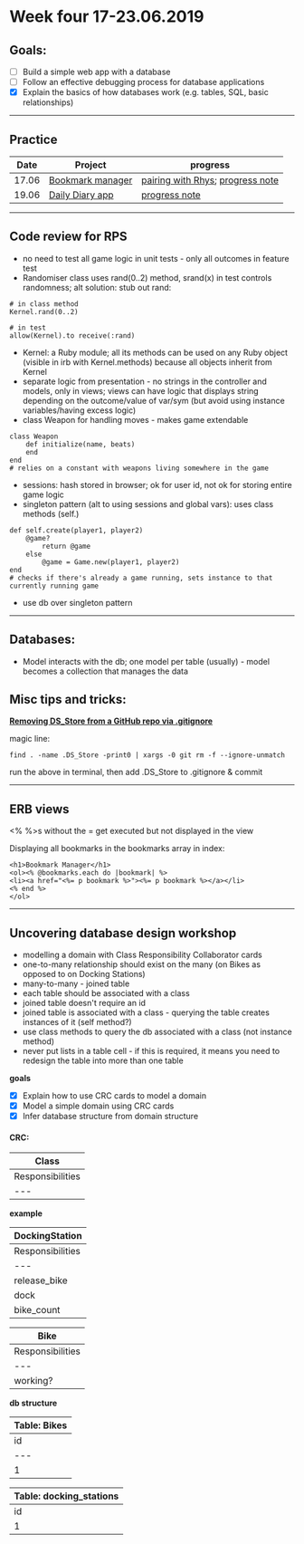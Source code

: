 # Week four 17-23.06.2019

## Goals:

- [ ] Build a simple web app with a database
- [ ] Follow an effective debugging process for database applications
- [x] Explain the basics of how databases work (e.g. tables, SQL, basic relationships)

---  

## Practice

Date | Project | progress
--- | --- | ---
17.06 | [Bookmark manager](https://github.com/aniasobo/bookmark-challenge) | [pairing with Rhys](https://github.com/aniasobo/portfolio/blob/master/feedback/feedback%20from%20Rhys.md); [progress note](https://github.com/aniasobo/portfolio/blob/master/challenges/bookmark-manager.md)
19.06 | [Daily Diary app](https://github.com/aniasobo/daily-diary-app) | [progress note](https://github.com/aniasobo/portfolio/blob/master/challenges/daily-diary.md) 

---  

## Code review for RPS  

- no need to test all game logic in unit tests - only all outcomes in feature test
- Randomiser class uses rand(0..2) method, srand(x) in test controls randomness; alt solution: stub out rand:

```
# in class method
Kernel.rand(0..2)

# in test
allow(Kernel).to receive(:rand)
```

- Kernel: a Ruby module; all its methods can be used on any Ruby object (visible in irb with Kernel.methods) because all objects inherit from Kernel
- separate logic from presentation - no strings in the controller and models, only in views; views can have logic that displays string depending on the outcome/value of var/sym (but avoid using instance variables/having excess logic)
- class Weapon for handling moves - makes game extendable

```
class Weapon
	def initialize(name, beats)
	end 
end
# relies on a constant with weapons living somewhere in the game
```

- sessions: hash stored in browser; ok for user id, not ok for storing entire game logic
- singleton pattern (alt to using sessions and global vars): uses class methods (self.)

```
def self.create(player1, player2)
	@game?
		return @game
	else
		@game = Game.new(player1, player2)
end
# checks if there's already a game running, sets instance to that currently running game
```

- use db over singleton pattern

---

## Databases:

- Model interacts with the db; one model per table (usually) - model becomes a collection that manages the data

## Misc tips and tricks:

**[Removing DS_Store from a GitHub repo via .gitignore](https://stackoverflow.com/questions/107701/how-can-i-remove-ds-store-files-from-a-git-repository)**

magic line:

```
find . -name .DS_Store -print0 | xargs -0 git rm -f --ignore-unmatch
```

run the above in terminal, then add .DS_Store to .gitignore & commit

---

## ERB views

<% %>s without the = get executed but not displayed in the view

Displaying all bookmarks in the bookmarks array in index:

```
<h1>Bookmark Manager</h1>
<ol><% @bookmarks.each do |bookmark| %>
<li><a href="<%= p bookmark %>"><%= p bookmark %></a></li>
<% end %>
</ol>
```

---

## Uncovering database design workshop

- modelling a domain with Class Responsibility Collaborator cards
- one-to-many relationship should exist on the many (on Bikes as opposed to on Docking Stations)
- many-to-many - joined table
- each table should be associated with a class
- joined table doesn't require an id
- joined table is associated with a class - querying the table creates instances of it (self method?)
- use class methods to query the db associated with a class (not instance method)
- never put lists in a table cell - if this is required, it means you need to redesign the table into more than one table

**goals**

- [x] Explain how to use CRC cards to model a domain
- [x] Model a simple domain using CRC cards
- [x] Infer database structure from domain structure

#### CRC:

| Class |
| --- | 
| Responsibilities | Collaborators | 
| --- | --- | 

**example**

| DockingStation |
| --- | 
| Responsibilities | Collaborators | 
| --- | --- | 
| release_bike | Bike |
| dock | Bike |
| bike_count | Bike |


| Bike |
| --- | 
| Responsibilities | Collaborators | 
| --- | --- | 
| working? | 

**db structure**

| Table: Bikes | 
| --- | 
| id | working | docking_station_id |
| --- | --- | --- |
| 1 | true | 1 |


| Table: docking_stations |
| --- | 
| id | 
| 1 | 

